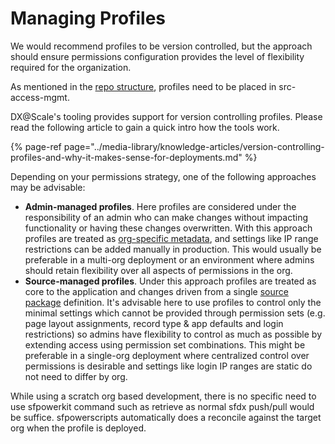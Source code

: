 # Managing Profiles

We would recommend profiles to be version controlled, but the approach should ensure permissions configuration provides the level of flexibility required for the organization.

As mentioned in the [repo structure](repository-structure.md), profiles need to be placed in src-access-mgmt.

DX@Scale's tooling provides support for version controlling profiles. Please read the following article to gain a quick intro how the tools work.

{% page-ref page="../media-library/knowledge-articles/version-controlling-profiles-and-why-it-makes-sense-for-deployments.md" %}

Depending on your permissions strategy, one of the following approaches may be advisable:

* **Admin-managed profiles**. Here profiles are considered under the responsibility of an admin who can make changes without impacting functionality or having these changes overwritten. With this approach profiles are treated as [org-specific metadata](https://docs.dxatscale.io/scm/dealing-with-sensitive-metadata), and settings like IP range restrictions can be added manually in production. This would usually be preferable in a multi-org deployment or an environment where admins should retain flexibility over all aspects of permissions in the org.
* **Source-managed profiles**. Under this approach profiles are treated as core to the application and changes driven from a single [source package](https://docs.dxatscale.io/development-practices/source-packages) definition. It's advisable here to use profiles to control only the minimal settings which cannot be provided through permission sets \(e.g. page layout assignments, record type & app defaults and login restrictions\) so admins have flexibility to control as much as possible by extending access using permission set combinations. This might be preferable in a single-org deployment where centralized control over permissions is desirable and settings like login IP ranges are static do not need to differ by org.

While using a scratch org based development, there is no specific need to use sfpowerkit command such as retrieve as normal sfdx push/pull would be suffice. sfpowerscripts automatically does a reconcile against the target org when the profile is deployed.

